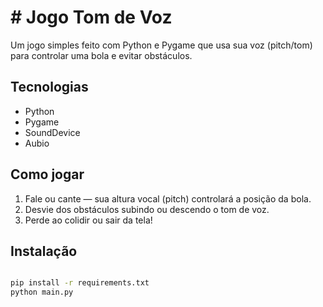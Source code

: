 # # Jogo Tom de Voz 

Um jogo simples feito com Python e Pygame que usa sua voz (pitch/tom) para controlar uma bola e evitar obstáculos.

## Tecnologias

- Python
- Pygame
- SoundDevice
- Aubio

## Como jogar

1. Fale ou cante — sua altura vocal (pitch) controlará a posição da bola.
2. Desvie dos obstáculos subindo ou descendo o tom de voz.
3. Perde ao colidir ou sair da tela!

## Instalação

```bash

pip install -r requirements.txt
python main.py
